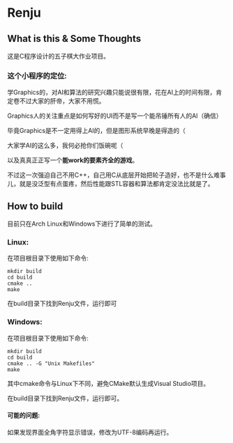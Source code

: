 # Renju

## What is this & Some Thoughts 

这是C程序设计的五子棋大作业项目。

### 这个小程序的定位:

学Graphics的，对AI和算法的研究兴趣只能说很有限，花在AI上的时间有限，肯定卷不过大家的肝帝，大家不用慌。 

Graphics人的关注重点是如何写好的UI而不是写一个能吊锤所有人的AI（确信）

毕竟Graphics是不一定用得上AI的，但是图形系统早晚是得造的（

大家学AI的这么多，我何必抢你们饭碗呢（

以及真真正正写一个**能work的要素齐全的游戏**。

不过这一次强迫自己不用C++，自己用C从底层开始把轮子造好，也不是什么难事儿，就是没泛型有点蛋疼，然后性能跟STL容器和算法都肯定没法比就是了。

## How to build

目前只在Arch Linux和Windows下进行了简单的测试。

### Linux:

在项目根目录下使用如下命令:

```commandline
mkdir build
cd build
cmake ..
make
```

在build目录下找到Renju文件，运行即可

### Windows:

在项目根目录下使用如下命令:

```commandline
mkdir build
cd build
cmake .. -G "Unix Makefiles"
make
```

其中cmake命令与Linux下不同，避免CMake默认生成Visual Studio项目。

在build目录下找到Renju文件，运行即可。

#### 可能的问题:

如果发现界面全角字符显示错误，修改为UTF-8编码再运行。